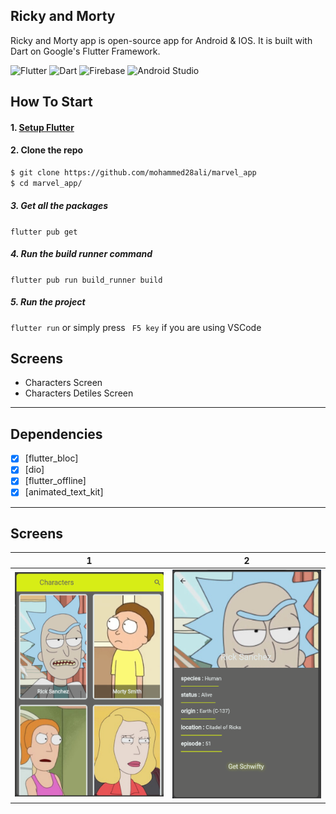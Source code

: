 ## Ricky and Morty<br>

Ricky and Morty app is open-source  app for Android & IOS. It is built with Dart on Google's Flutter Framework.

![Flutter](https://img.shields.io/badge/Flutter-%2302569B.svg?style=for-the-badge&logo=Flutter&logoColor=white)
![Dart](https://img.shields.io/badge/Dart-0175C2?style=for-the-badge&logo=dart&logoColor=white)
![Firebase](https://img.shields.io/badge/Firebase-039BE5?style=for-the-badge&logo=Firebase&logoColor=white)
![Android Studio](https://img.shields.io/badge/Android%20Studio-3DDC84.svg?style=for-the-badge&logo=android-studio&logoColor=white)



## How To Start
#### 1. [Setup Flutter](https://flutter.io/setup/)

#### 2. Clone the repo

```sh
$ git clone https://github.com/mohammed28ali/marvel_app
$ cd marvel_app/
```

##### 3. Get all the packages

`flutter pub get`

##### 4. Run the build runner command

`flutter pub run build_runner build `

##### 5. Run the project

`flutter run` or simply press ` F5 key` if you are using VSCode


## Screens
-   Characters Screen
-   Characters Detiles Screen
--------------------------------
## Dependencies
- [x] [flutter_bloc]
- [x] [dio]
- [x] [flutter_offline]
- [x] [animated_text_kit]
--------------------------
## Screens
|1|2|
|------|-------|
|<img src="snapshot/one.png" width="400">|<img src="snapshot/two.png" width="400">|









